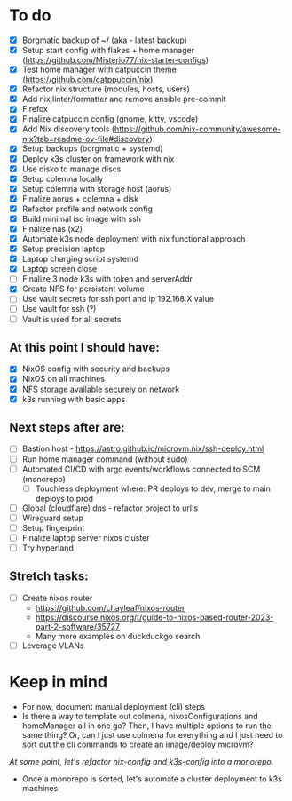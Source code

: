# To do
 - [x] Borgmatic backup of ~/ (aka - latest backup)
 - [x] Setup start config with flakes + home manager (https://github.com/Misterio77/nix-starter-configs)
 - [x] Test home manager with catpuccin theme (https://github.com/catppuccin/nix)
 - [x] Refactor nix structure (modules, hosts, users)
 - [x] Add nix linter/formatter and remove ansible pre-commit
 - [x] Firefox
 - [x] Finalize catpuccin config (gnome, kitty, vscode)
 - [x] Add Nix discovery tools (https://github.com/nix-community/awesome-nix?tab=readme-ov-file#discovery)
 - [x] Setup backups (borgmatic + systemd)
 - [x] Deploy k3s cluster on framework with nix
 - [x] Use disko to manage discs
 - [x] Setup colemna locally
 - [x] Setup colemna with storage host (aorus)
 - [x] Finalize aorus + colemna + disk
 - [x] Refactor profile and network config
 - [x] Build minimal iso image with ssh
 - [x] Finalize nas (x2)
 - [x] Automate k3s node deployment with nix functional approach
 - [x] Setup precision laptop
  - [x] Laptop charging script systemd
  - [x] Laptop screen close
 - [ ] Finalize 3 node k3s with token and serverAddr
 - [x] Create NFS for persistent volume
 - [ ] Use vault secrets for ssh port and ip 192.168.X value
 - [ ] Use vault for ssh (?)
 - [ ] Vault is used for all secrets

## At this point I should have:
- [x] NixOS config with security and backups
- [x] NixOS on all machines
- [x] NFS storage available securely on network
- [x] k3s running with basic apps

## Next steps after are:
 - [ ] Bastion host - https://astro.github.io/microvm.nix/ssh-deploy.html
 - [ ] Run home manager command (without sudo)
 - [ ] Automated CI/CD with argo events/workflows connected to SCM (monorepo)
   - [ ] Touchless deployment where: PR deploys to dev, merge to main deploys to prod
 - [ ] Global (cloudflare) dns - refactor project to url's
 - [ ] Wireguard setup
 - [ ] Setup fingerprint
 - [ ] Finalize laptop server nixos cluster
 - [ ] Try hyperland

## Stretch tasks:
 - [ ] Create nixos router
    - https://github.com/chayleaf/nixos-router
    - https://discourse.nixos.org/t/guide-to-nixos-based-router-2023-part-2-software/35727
    - Many more examples on duckduckgo search
 - [ ] Leverage VLANs

# Keep in mind
- For now, document manual deployment (cli) steps
- Is there a way to template out colmena, nixosConfigurations and homeManager all in one go? Then, I have multiple options to run the same thing? Or, can I just use colmena for everything and I just need to sort out the cli commands to create an image/deploy microvm?

*At some point, let's refactor nix-config and k3s-config into a monorepo.*
  - Once a monorepo is sorted, let's automate a cluster deployment to k3s machines
